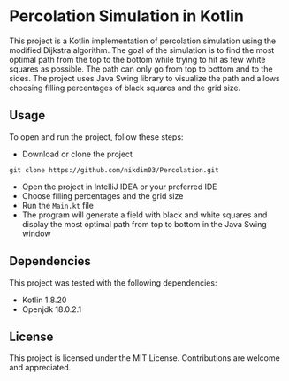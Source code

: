 # Percolation Simulation in Kotlin

This project is a Kotlin implementation of percolation simulation using the modified Dijkstra algorithm. The goal of the simulation is to find the most optimal path from the top to the bottom while trying to hit as few white squares as possible. The path can only go from top to bottom and to the sides. The project uses Java Swing library to visualize the path and allows choosing filling percentages of black squares and the grid size.

## Usage
To open and run the project, follow these steps:
- Download or clone the project
```
git clone https://github.com/nikdim03/Percolation.git
```
- Open the project in IntelliJ IDEA or your preferred IDE
- Choose filling percentages and the grid size
- Run the `Main.kt` file
- The program will generate a field with black and white squares and display the most optimal path from top to bottom in the Java Swing window

## Dependencies
This project was tested with the following dependencies:

- Kotlin 1.8.20
- Openjdk 18.0.2.1

## License
This project is licensed under the MIT License. Contributions are welcome and appreciated.
